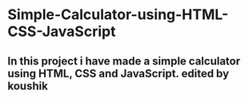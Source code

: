 # Simple-Calculator-using-HTML-CSS-JavaScript
<h2>
In this project i have made a simple calculator using HTML, CSS and JavaScript.
edited by koushik 
</h2>
